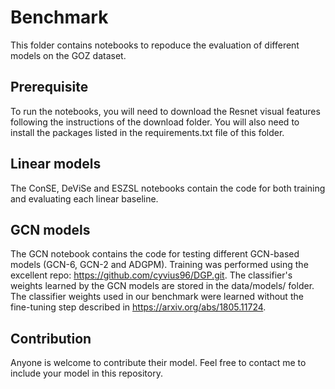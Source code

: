 # Benchmark

This folder contains notebooks to repoduce the evaluation of different models on the GOZ dataset.

## Prerequisite

To run the notebooks, you will need to download the Resnet visual features following the instructions of the download folder.
You will also need to install the packages listed in the requirements.txt file of this folder.

## Linear models

The ConSE, DeViSe and ESZSL notebooks contain the code for both training and evaluating each linear baseline.

## GCN models

The GCN notebook contains the code for testing different GCN-based models (GCN-6, GCN-2 and ADGPM).
Training was performed using the excellent repo: https://github.com/cyvius96/DGP.git.
The classifier's weights learned by the GCN models are stored in the data/models/ folder.
The classifier weights used in our benchmark were learned without the fine-tuning step described in https://arxiv.org/abs/1805.11724.

## Contribution

Anyone is welcome to contribute their model.
Feel free to contact me to include your model in this repository.
